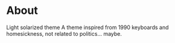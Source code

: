# About
Light solarized theme
A theme inspired from 1990 keyboards and homesickness, not related to politics... maybe.
